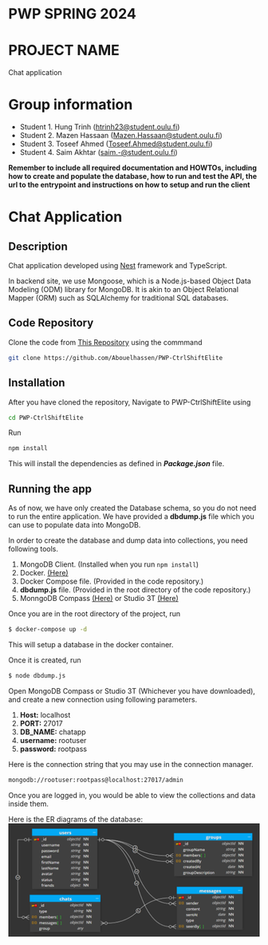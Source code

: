 # PWP SPRING 2024

# PROJECT NAME
Chat application

# Group information

- Student 1. Hung Trinh (htrinh23@student.oulu.fi)
- Student 2. Mazen Hassaan (Mazen.Hassaan@student.oulu.fi)
- Student 3. Toseef Ahmed
  (Toseef.Ahmed@student.oulu.fi)
- Student 4. Saim Akhtar (saim.-@student.oulu.fi)

**Remember to include all required documentation and HOWTOs, including how to create and populate the database, how to run and test the API, the url to the entrypoint and instructions on how to setup and run the client**

# Chat Application

## Description

Chat application developed using [Nest](https://github.com/nestjs/nest) framework and TypeScript.

In backend site, we use Mongoose, which is a Node.js-based Object Data Modeling (ODM) library for MongoDB. It is akin to an Object Relational Mapper (ORM) such as SQLAlchemy for traditional SQL databases.

## Code Repository

Clone the code from [This Repository](https://github.com/Abouelhassen/PWP-CtrlShiftElite) using the commmand

```bash
git clone https://github.com/Abouelhassen/PWP-CtrlShiftElite
```
## Installation
After you have cloned the repository, Navigate to PWP-CtrlShiftElite using

```bash
cd PWP-CtrlShiftElite
```

Run

```bash
npm install
```

This will install the dependencies as defined in **_Package.json_** file.

## Running the app

As of now, we have only created the Database schema, so you do not need to run the entire application. We have provided a **dbdump.js** file which you can use to populate data into MongoDB.

In order to create the database and dump data into collections, you need following tools.


1.  MongoDB Client. (Installed when you run ```npm install```)
2.  Docker. [(Here)](https://www.docker.com/products/docker-desktop/#)
3.  Docker Compose file. (Provided in the code repository.)
4.  **dbdump.js** file. (Provided in the root directory of the code repository.)
5.  MonngoDB Compass [(Here)](https://www.mongodb.com/try/download/compass) or Studio 3T [(Here)](https://studio3t.com/download/)

Once you are in the root directory of the project, run

```bash
$ docker-compose up -d
```

This will setup a database in the docker container.

Once it is created, run

```bash
$ node dbdump.js
```

Open MongoDB Compass or Studio 3T (Whichever you have downloaded), and create a new connection using following parameters.

1.  **Host:** localhost
2.  **PORT:** 27017
3.  **DB_NAME:** chatapp
4.  **username:** rootuser
5.  **password:** rootpass

Here is the connection string that you may use in the connection manager.

```bash
mongodb://rootuser:rootpass@localhost:27017/admin
```

Once you are logged in, you would be able to view the collections and data inside them.

Here is the ER diagrams of the database:
![alt text](images/ERD.png)


